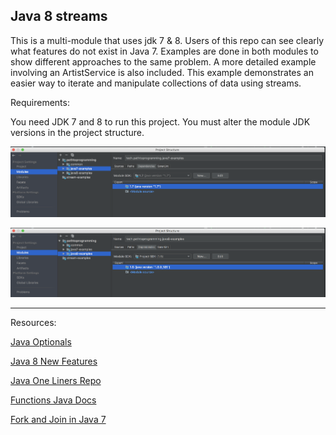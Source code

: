 ## Java 8 streams

This is a multi-module that uses jdk 7 & 8. Users of this repo can see clearly what features do not exist in Java 7. 
Examples are done in both modules to show different approaches to the same problem. A more detailed example involving 
an ArtistService is also included. This example demonstrates an easier way to iterate and manipulate collections of data 
using streams.

Requirements:

You need JDK 7 and 8 to run this project.
You must alter the module JDK versions in the project structure.

![Java 7 Module Project Structure](images/Module_Java7.png)


![Java 8 Module Project Structure](images/Module_Java8.png)


___

Resources:

[Java Optionals](https://www.baeldung.com/java-optional)

[Java 8 New Features](https://www.baeldung.com/java-8-new-features)

[Java One Liners Repo](https://github.com/aruld/java-oneliners/wiki)

[Functions Java Docs](https://docs.oracle.com/javase/8/docs/api/java/util/function/package-summary.html)

[Fork and Join in Java 7](https://www.baeldung.com/java-fork-join)